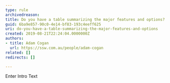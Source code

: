 ```yaml
---
type: rule
archivedreason: 
title: Do you have a table summarizing the major features and options?
guid: 6ba9e857-90c0-4e14-bf83-193c4eeff625
uri: do-you-have-a-table-summarizing-the-major-features-and-options
created: 2019-08-21T22:24:04.0000000Z
authors:
- title: Adam Cogan
  url: https://ssw.com.au/people/adam-cogan
related: []
redirects: []

---
```



Enter Intro Text
<br><excerpt class='endintro'></excerpt><br>



